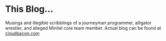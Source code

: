 This Blog...
=====================

Musings and illegible scribblings of a journeyman programmer, alligator wrestler, and alleged Minitel core team member.
Actual blog can be found at [cloudbacon.com][1]

[1]: http://cloudbacon.com

